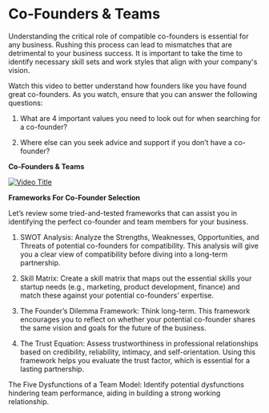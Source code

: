# Co-Founders & Teams

Understanding the critical role of compatible co-founders is essential for any business. Rushing this process can lead to mismatches that are detrimental to your business success. It is important to take the time to identify necessary skill sets and work styles that align with your company's vision.

Watch this video to better understand how founders like you have found great co-founders. As you watch, ensure that you can answer the following questions:

1. What are 4 important values you need to look out for when searching for a co-founder?

2. Where else can you seek advice and support if you don’t have a co-founder?

<b>Co-Founders & Teams</b>

[![Video Title](https://img.youtube.com/vi/hxgXhyUqQ5g/0.jpg)](https://youtu.be/hxgXhyUqQ5g)

<b>Frameworks For Co-Founder Selection</b>

Let’s review some tried-and-tested frameworks that can assist you in identifying the perfect co-founder and team members for your business. 

1. SWOT Analysis: Analyze the Strengths, Weaknesses, Opportunities, and Threats of potential co-founders for compatibility. This analysis will give you a clear view of compatibility before diving into a long-term partnership.

2. Skill Matrix: Create a skill matrix that maps out the essential skills your startup needs (e.g., marketing, product development, finance) and match these against your potential co-founders’ expertise.

3. The Founder’s Dilemma Framework: Think long-term. This framework encourages you to reflect on whether your potential co-founder shares the same vision and goals for the future of the business. 

4. The Trust Equation: Assess trustworthiness in professional relationships based on credibility, reliability, intimacy, and self-orientation. Using this framework helps you evaluate the trust factor, which is essential for a lasting partnership.

The Five Dysfunctions of a Team Model: Identify potential dysfunctions hindering team performance, aiding in building a strong working relationship.